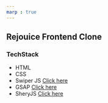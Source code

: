 ```yaml
---
marp : true
---
```


## Rejouice Frontend Clone

### TechStack
- HTML
- CSS
- Swiper JS  [Click here](https://swiperjs.com/)
- GSAP [Click here](https://gsap.com/)
- SheryJS  [Click here](https://www.npmjs.com/package/sheryjs)
